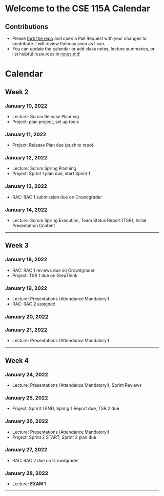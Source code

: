 # Welcome to the CSE 115A Calendar

## Contributions
- Please [fork the repo](https://github.com/hamorrar/cse115a-calendar) and open a Pull Request with your changes to contribute. I will review them as soon as I can.
- You can update the calendar or add class notes, lecture summaries, or list helpful resources in [notes.md](/notes.md)!

# Calendar

## Week 2
### January 10, 2022
- Lecture: Scrum Release Planning
- Project: plan project, set up tools

### January 11, 2022
- Project: Release Plan due (push to repo)

### January 12, 2022
- Lecture: Scrum Spring Planning
- Project: Sprint 1 plan due, start Sprint 1

### January 13, 2022
- RAC: RAC 1 submission due on Crowdgrader

### January 14, 2022
- Lecture: Scrum Spring Execution, Team Status Report (TSR), Initial Presentation Content

---

## Week 3
### January 18, 2022
- RAC: RAC 1 reviews due on Crowdgrader
- Project: TSR 1 due on GrepThink

### January 19, 2022
- Lecture: Presentations (Attendance Mandatory!)
- RAC: RAC 2 assigned

### January 20, 2022

### January 21, 2022
- Lecture: Presentations (Attendance Mandatory!)

---

## Week 4
### January 24, 2022
- Lecture: Presentations (Attendance Mandatory!), Sprint Reviews

### January 25, 2022
- Project: Sprint 1 END, Spring 1 Report due, TSR 2 due

### January 26, 2022
- Lecture: Presentations (Attendance Mandatory!)
- Project: Sprint 2 START, Sprint 2 plan due

### January 27, 2022
- RAC: RAC 2 due on Crowdgrader

### January 28, 2022
- Lecture: **EXAM 1**

---